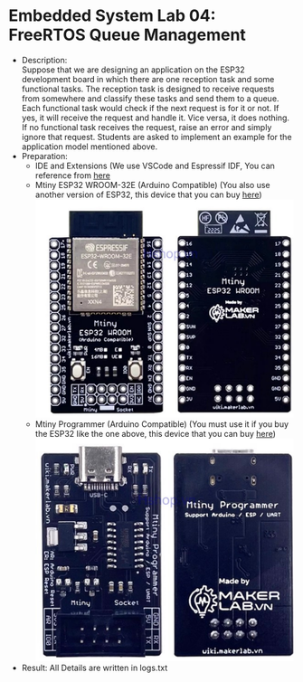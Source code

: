 # Embedded System Lab 04: FreeRTOS Queue Management
* Description: <br>
  Suppose that we are designing an application on the ESP32 development board in which there are one reception task and some functional tasks. The reception task is designed to receive requests from somewhere and classify these tasks and send them to a queue. Each functional task would check if the next request is for it or not. If yes, it will receive the request and handle it. Vice versa, it does nothing. If no functional task receives the request, raise an error and simply ignore that request. Students are asked to implement an example for the application model mentioned above. <br>
* Preparation:
   * IDE and Extensions (We use VSCode and Espressif IDF, You can reference from [here](https://github.com/kientr2002/CO3054_ESP-IDF)
   * Mtiny ESP32 WROOM-32E (Arduino Compatible) (You also use another version of ESP32, this device that you can buy [here](https://hshop.vn/products/mach-mtiny-esp32-wroom-32e-arduino-compatible)) <br>
     ![Lab2](https://github.com/kientr2002/CO3054_ESP-IDF/blob/main/Images/Lab1/10.png)
   *  Mtiny Programmer (Arduino Compatible) (You must use it if you buy the ESP32 like the one above, this device that you can buy [here](https://hshop.vn/products/mach-mtiny-programmer-arduino-compatible)) <br>
     ![Lab2](https://github.com/kientr2002/CO3054_ESP-IDF/blob/main/Images/Lab1/11.png)
* Result: All Details are written in logs.txt
